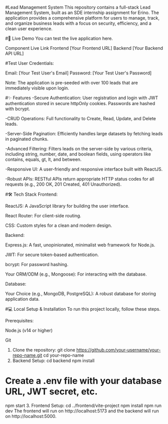 #Lead Management System
This repository contains a full-stack Lead Management System, built as an SDE internship assignment for Erino. The application provides a comprehensive platform for users to manage, track, and organize business leads with a focus on security, efficiency, and a clean user experience.


#🚀 Live Demo
You can test the live application here.

Component	Live Link
Frontend	[Your Frontend URL]
Backend	[Your Backend API URL]

#Test User Credentials:

Email: [Your Test User's Email]
Password: [Your Test User's Password]

Note: The application is pre-seeded with over 100 leads that are immediately visible upon login.

#✨ Features
-Secure Authentication: User registration and login with JWT authentication stored in secure httpOnly cookies. Passwords are hashed with bcrypt.

-CRUD Operations: Full functionality to Create, Read, Update, and Delete leads.

-Server-Side Pagination: Efficiently handles large datasets by fetching leads in paginated chunks.

-Advanced Filtering: Filters leads on the server-side by various criteria, including string, number, date, and boolean fields, using operators like contains, equals, gt, lt, and between.

-Responsive UI: A user-friendly and responsive interface built with ReactJS.

-Robust APIs: RESTful APIs return appropriate HTTP status codes for all requests (e.g., 200 OK, 201 Created, 401 Unauthorized).

#🛠️ Tech Stack
Frontend:

ReactJS: A JavaScript library for building the user interface.

React Router: For client-side routing.

CSS: Custom styles for a clean and modern design.

Backend:

Express.js: A fast, unopinionated, minimalist web framework for Node.js.

JWT: For secure token-based authentication.

bcrypt: For password hashing.

Your ORM/ODM (e.g., Mongoose): For interacting with the database.

Database:

Your Choice (e.g., MongoDB, PostgreSQL): A robust database for storing application data.

#💻 Local Setup & Installation
To run this project locally, follow these steps.

Prerequisites:

Node.js (v14 or higher)

Git

1. Clone the repository:
git clone https://github.com/your-username/your-repo-name.git
cd your-repo-name
2. Backend Setup:
cd backend
npm install
# Create a .env file with your database URL, JWT secret, etc.
npm start
3. Frontend Setup:
cd ../frontend/vite-project
npm install
npm run dev
The frontend will run on http://localhost:5173 and the backend will run on http://localhost:5000.
